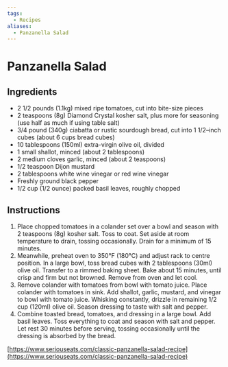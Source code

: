 ```yaml
---
tags:
  - Recipes
aliases:
  - Panzanella Salad
---
```


# Panzanella Salad
## Ingredients
- 2 1/2 pounds (1.1kg) mixed ripe tomatoes, cut into bite-size pieces
- 2 teaspoons (8g) Diamond Crystal kosher salt, plus more for seasoning (use half as much if using table salt)
- 3/4 pound (340g) ciabatta or rustic sourdough bread, cut into 1 1/2–inch cubes (about 6 cups bread cubes)
- 10 tablespoons (150ml) extra-virgin olive oil, divided
- 1 small shallot, minced (about 2 tablespoons)
- 2 medium cloves garlic, minced (about 2 teaspoons)
- 1/2 teaspoon Dijon mustard
- 2 tablespoons white wine vinegar or red wine vinegar
- Freshly ground black pepper
- 1/2 cup (1/2 ounce) packed basil leaves, roughly chopped

## Instructions
1. Place chopped tomatoes in a colander set over a bowl and season with 2 teaspoons (8g) kosher salt. Toss to coat. Set aside at room temperature to drain, tossing occasionally. Drain for a minimum of 15 minutes.
2. Meanwhile, preheat oven to 350°F (180°C) and adjust rack to centre position. In a large bowl, toss bread cubes with 2 tablespoons (30ml) olive oil. Transfer to a rimmed baking sheet. Bake about 15 minutes, until crisp and firm but not browned. Remove from oven and let cool.
3. Remove colander with tomatoes from bowl with tomato juice. Place colander with tomatoes in sink. Add shallot, garlic, mustard, and vinegar to bowl with tomato juice. Whisking constantly, drizzle in remaining 1/2 cup (120ml) olive oil. Season dressing to taste with salt and pepper.
4. Combine toasted bread, tomatoes, and dressing in a large bowl. Add basil leaves. Toss everything to coat and season with salt and pepper. Let rest 30 minutes before serving, tossing occasionally until the dressing is absorbed by the bread.

[https://www.seriouseats.com/classic-panzanella-salad-recipe](https://www.seriouseats.com/classic-panzanella-salad-recipe)